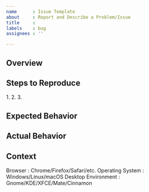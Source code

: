 ```yaml
---
name      : Issue Template
about     : Report and Describe a Problem/Issue
title     : 
labels    : bug
assignees : ''

---
```

## Overview
[NOTE]: # ( Give a BRIEF summary of your problem )


## Steps to Reproduce
[NOTE]: # ( Provide a simple set of steps to reproduce this bug. )
1. 
2. 
3. 

## Expected Behavior
[NOTE]: # ( Tell us what you expected to happen )


## Actual Behavior
[NOTE]: # ( Tell us what actually happens )


## Context
[NOTE]: # ( Give us any additional information you may have. )
[NOTE]: # ( Also, Paste error detailed traceback )


[NOTE]: # ( Pick choices based on your environment )
Browser : Chrome/Firefox/Safari/etc.
Operating System : Windows/Linux/macOS
Desktop Environment : Gnome/KDE/XFCE/Mate/Cinnamon
